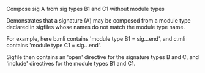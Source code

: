 Compose sig A from sig types B1 and C1 without module types

Demonstrates that a signature (A) may be composed from a module type
declared in sigfiles whose names do not match the module type name.

For example, here b.mli contains 'module type B1 = sig...end', and
c.mli contains 'module type C1 = sig...end'.

Sigfile then contains an 'open' directive for the signature types B
and C, and 'include' directives for the module types B1 and C1.
